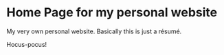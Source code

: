 # Home Page for my personal website
My very own personal website. Basically this is just a résumé.

Hocus-pocus!